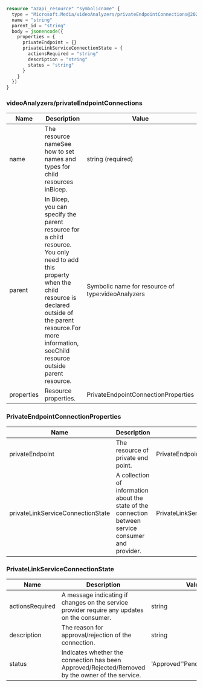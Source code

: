 ```terraform
resource "azapi_resource" "symbolicname" {
  type = "Microsoft.Media/videoAnalyzers/privateEndpointConnections@2021-11-01-preview"
  name = "string"
  parent_id = "string"
  body = jsonencode({
    properties = {
      privateEndpoint = {}
      privateLinkServiceConnectionState = {
        actionsRequired = "string"
        description = "string"
        status = "string"
      }
    }
  })
}

```

### videoAnalyzers/privateEndpointConnections

| Name | Description | Value |
|-|-|-|
| name | The resource nameSee how to set names and types for child resources inBicep. | string (required) |
| parent | In Bicep, you can specify the parent resource for a child resource. You only need to add this property when the child resource is declared outside of the parent resource.For more information, seeChild resource outside parent resource. | Symbolic name for resource of type:videoAnalyzers |
| properties | Resource properties. | PrivateEndpointConnectionProperties |


### PrivateEndpointConnectionProperties

| Name | Description | Value |
|-|-|-|
| privateEndpoint | The resource of private end point. | PrivateEndpoint |
| privateLinkServiceConnectionState | A collection of information about the state of the connection between service consumer and provider. | PrivateLinkServiceConnectionState(required) |


### PrivateLinkServiceConnectionState

| Name | Description | Value |
|-|-|-|
| actionsRequired | A message indicating if changes on the service provider require any updates on the consumer. | string |
| description | The reason for approval/rejection of the connection. | string |
| status | Indicates whether the connection has been Approved/Rejected/Removed by the owner of the service. | 'Approved''Pending''Rejected' |



